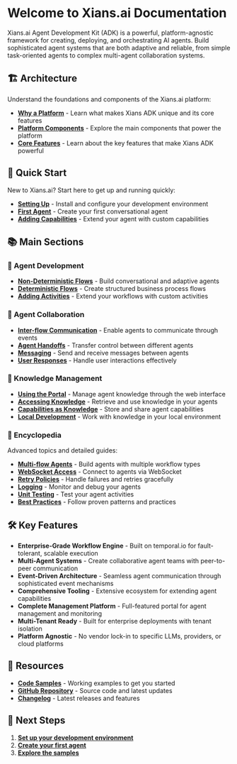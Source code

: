 # Welcome to Xians.ai Documentation

Xians.ai Agent Development Kit (ADK) is a powerful, platform-agnostic framework for creating, deploying, and orchestrating AI agents. Build sophisticated agent systems that are both adaptive and reliable, from simple task-oriented agents to complex multi-agent collaboration systems.

## 🏗️ Architecture

Understand the foundations and components of the Xians.ai platform:

- **[Why a Platform](0-architecture/1-why-xians-platform.md)** - Learn what makes Xians ADK unique and its core features
- **[Platform Components](0-architecture/2-platform-components.md)** - Explore the main components that power the platform
- **[Core Features](0-architecture/3-xians-core-features.md)** - Learn about the key features that make Xians ADK powerful

## 🚀 Quick Start

New to Xians.ai? Start here to get up and running quickly:

- **[Setting Up](1-getting-started/1-setting-up.md)** - Install and configure your development environment
- **[First Agent](1-getting-started/2-first-agent.md)** - Create your first conversational agent
- **[Adding Capabilities](1-getting-started/3-adding-capabilities.md)** - Extend your agent with custom capabilities

## 📚 Main Sections

### 🤖 Agent Development

- **[Non-Deterministic Flows](1-getting-started/2-first-agent.md)** - Build conversational and adaptive agents
- **[Deterministic Flows](1-getting-started/4-new-business-process.md)** - Create structured business process flows
- **[Adding Activities](1-getting-started/5-adding-activities.md)** - Extend your workflows with custom activities

### 🔄 Agent Collaboration

- **[Inter-flow Communication](2-agent-collaboration/1-events.md)** - Enable agents to communicate through events
- **[Agent Handoffs](2-agent-collaboration/3-handoffs.md)** - Transfer control between different agents
- **[Messaging](2-agent-collaboration/2-messaging.md)** - Send and receive messages between agents
- **[User Responses](2-agent-collaboration/4-responding.md)** - Handle user interactions effectively

### 🧠 Knowledge Management

- **[Using the Portal](3-knowledge/1-using-portal.md)** - Manage agent knowledge through the web interface
- **[Accessing Knowledge](3-knowledge/2-accessing-knowledge.md)** - Retrieve and use knowledge in your agents
- **[Capabilities as Knowledge](3-knowledge/3-capabilities.md)** - Store and share agent capabilities
- **[Local Development](3-knowledge/3-local-dev.md)** - Work with knowledge in your local environment

### 📖 Encyclopedia

Advanced topics and detailed guides:

- **[Multi-flow Agents](n-encyclopedia/multi-flow-agents.md)** - Build agents with multiple workflow types
- **[WebSocket Access](n-encyclopedia/access-agents-via-websocket.md)** - Connect to agents via WebSocket
- **[Retry Policies](n-encyclopedia/retry-policy.md)** - Handle failures and retries gracefully
- **[Logging](n-encyclopedia/logging.md)** - Monitor and debug your agents
- **[Unit Testing](n-encyclopedia/unit-testing-activities.md)** - Test your agent activities
- **[Best Practices](n-encyclopedia/wf-best-practices.md)** - Follow proven patterns and practices

## 🛠️ Key Features

- **Enterprise-Grade Workflow Engine** - Built on temporal.io for fault-tolerant, scalable execution
- **Multi-Agent Systems** - Create collaborative agent teams with peer-to-peer communication
- **Event-Driven Architecture** - Seamless agent communication through sophisticated event mechanisms
- **Comprehensive Tooling** - Extensive ecosystem for extending agent capabilities
- **Complete Management Platform** - Full-featured portal for agent management and monitoring
- **Multi-Tenant Ready** - Built for enterprise deployments with tenant isolation
- **Platform Agnostic** - No vendor lock-in to specific LLMs, providers, or cloud platforms

## 🔗 Resources

- **[Code Samples](https://github.com/XiansAiPlatform/XiansAi.PublicDocs/tree/main/samples)** - Working examples to get you started
- **[GitHub Repository](https://github.com/XiansAiPlatform)** - Source code and latest updates
- **[Changelog](https://github.com/XiansAiPlatform/XiansAi.Lib/releases)** - Latest releases and features

## 🎯 Next Steps

1. **[Set up your development environment](1-getting-started/1-setting-up.md)**
2. **[Create your first agent](1-getting-started/2-first-agent.md)**
3. **[Explore the samples](https://github.com/XiansAiPlatform/XiansAi.PublicDocs/tree/main/samples)**

